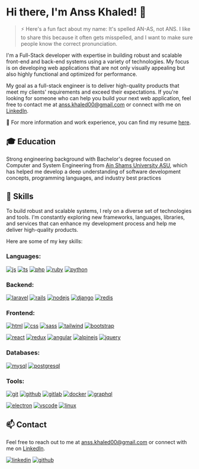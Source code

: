 # Hi there, I'm Anss Khaled! 👋

> ⚡ Here's a fun fact about my name: It's spelled AN-AS, not ANS. I like to share this because it often gets misspelled, and I want to make sure people know the correct pronunciation.

I'm a Full-Stack developer with expertise in building robust and scalable front-end and back-end systems using a variety of technologies. My focus is on developing web applications that are not only visually appealing but also highly functional and optimized for performance.

My goal as a full-stack engineer is to deliver high-quality products that meet my clients' requirements and exceed their expectations. If you're looking for someone who can help you build your next web application, feel free to contact me at [anss.khaled00@gmail.com](mailto:anss.khaled00@gmail.com) or connect with me on [LinkedIn](https://www.linkedin.com/in/ansskfarouk/).

📄 For more information and work experience, you can find my resume [here](https://drive.google.com/file/d/1JVNd-xHBrdpktsuDREXfbxVwLKMbNYjy/view).

## 🎓 Education
Strong engineering background with Bachelor's degree focused on Computer and System Engineering from [Ain Shams University ASU](https://www.asu.edu.eg/), which has helped me develop a deep understanding of software development concepts, programming languages, and industry best practices

## 🌱 Skills
To build robust and scalable systems, I rely on a diverse set of technologies and tools. I'm constantly exploring new frameworks, languages, libraries, and services that can enhance my development process and help me deliver high-quality products.

Here are some of my key skills:

### Languages:
  
  [![js](https://skillicons.dev/icons?i=js&theme=dark)](https://developer.mozilla.org/en-US/docs/Web/JavaScript)
  [![ts](https://skillicons.dev/icons?i=ts&theme=dark)](https://www.typescriptlang.org/)
  [![php](https://skillicons.dev/icons?i=php&theme=dark)](https://www.php.net/)
  [![ruby](https://skillicons.dev/icons?i=ruby&theme=dark)](https://www.ruby-lang.org/en/)
  [![python](https://skillicons.dev/icons?i=python&theme=dark)](https://www.python.org/)

### Backend:

  [![laravel](https://skillicons.dev/icons?i=laravel&theme=dark)](https://laravel.com/)
  [![rails](https://skillicons.dev/icons?i=rails&theme=dark)](https://rubyonrails.org/)
  [![nodejs](https://skillicons.dev/icons?i=nodejs&theme=dark)](https://nodejs.org/en)
  [![django](https://skillicons.dev/icons?i=django&theme=dark)](https://www.djangoproject.com/)
  [![redis](https://skillicons.dev/icons?i=redis&theme=dark)](https://redis.io/)

### Frontend:

  [![html](https://skillicons.dev/icons?i=html&theme=dark)](https://developer.mozilla.org/en-US/docs/Web/HTML)
  [![css](https://skillicons.dev/icons?i=css&theme=dark)](https://developer.mozilla.org/en-US/docs/Web/CSS)
  [![sass](https://skillicons.dev/icons?i=sass&theme=dark)](https://sass-lang.com/)
  [![tailwind](https://skillicons.dev/icons?i=tailwind&theme=dark)](https://tailwindcss.com/)
  [![bootstrap](https://skillicons.dev/icons?i=bootstrap&theme=dark)](https://getbootstrap.com/)

  [![react](https://skillicons.dev/icons?i=react&theme=dark)](https://react.dev/)
  [![redux](https://skillicons.dev/icons?i=redux&theme=dark)](https://redux.js.org/)
  [![angular](https://skillicons.dev/icons?i=angular&theme=dark)](https://angular.io/)
  [![alpinejs](https://skillicons.dev/icons?i=alpinejs&theme=dark)](https://alpinejs.dev/)
  [![jquery](https://skillicons.dev/icons?i=jquery&theme=dark)](https://jquery.com/)

### Databases:

  [![mysql](https://skillicons.dev/icons?i=mysql&theme=dark)](https://www.mysql.com/)
  [![postgresql](https://skillicons.dev/icons?i=postgresql&theme=dark)](https://www.postgresql.org/)

### Tools:

  [![git](https://skillicons.dev/icons?i=git&theme=dark)](https://git-scm.com/)
  [![github](https://skillicons.dev/icons?i=github&theme=dark)](https://github.com/)
  [![gitlab](https://skillicons.dev/icons?i=gitlab&theme=dark)](https://gitlab.com)
  [![docker](https://skillicons.dev/icons?i=docker&theme=dark)](https://www.docker.com/)
  [![graphql](https://skillicons.dev/icons?i=graphql&theme=dark)](https://graphql.org/)

  [![electron](https://skillicons.dev/icons?i=electron&theme=dark)](https://www.electronjs.org/)
  [![vscode](https://skillicons.dev/icons?i=vscode&theme=dark)](https://code.visualstudio.com/)
  [![linux](https://skillicons.dev/icons?i=linux&theme=dark)](https://www.linux.org/)

## 📫 Contact

Feel free to reach out to me at [anss.khaled00@gmail.com](mailto:anss.khaled00@gmail.com) or connect with me on [LinkedIn](https://www.linkedin.com/in/ansskfarouk/).

[![linkedin](https://skillicons.dev/icons?i=linkedin&theme=dark)](https://www.linkedin.com/in/ansskfarouk/)
[![github](https://skillicons.dev/icons?i=github&theme=dark)](https://github.com/AnssKF)
